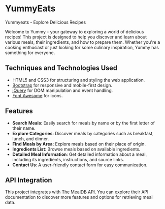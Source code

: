 # YummyEats
 Yummyeats - Explore Delicious Recipes

Welcome to Yummy - your gateway to exploring a world of delicious recipes! This project is designed to help you discover and learn about various meals, their ingredients, and how to prepare them. Whether you're a cooking enthusiast or just looking for some culinary inspiration, Yummy has something for everyone.

## Techniques and Technologies Used

- HTML5 and CSS3 for structuring and styling the web application.
- [Bootstrap](https://getbootstrap.com/) for responsive and mobile-first design.
- [jQuery](https://jquery.com/) for DOM manipulation and event handling.
- [Font Awesome](https://fontawesome.com/) for icons.

## Features

- **Search Meals**: Easily search for meals by name or by the first letter of their name.
- **Explore Categories**: Discover meals by categories such as breakfast, lunch, and dinner.
- **Find Meals by Area**: Explore meals based on their place of origin.
- **Ingredients List**: Browse meals based on available ingredients.
- **Detailed Meal Information**: Get detailed information about a meal, including its ingredients, instructions, and source links.
- **Contact Us**: A user-friendly contact form for easy communication.

## API Integration

This project integrates with [The MealDB API](https://www.themealdb.com/api.php). You can explore their API documentation to discover more features and options for retrieving meal data.
